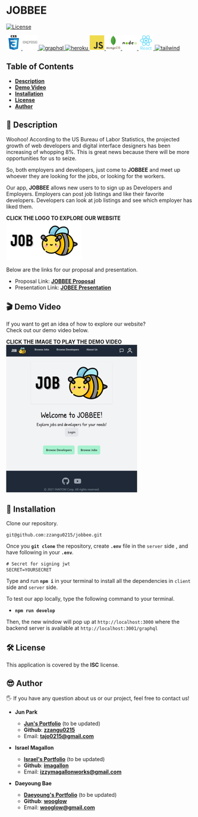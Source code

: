 # JOBBEE

[![License](https://img.shields.io/badge/License-ISC-blue.svg)](https://opensource.org/licenses/IPL-1.0)

<p align="left"> 
  <a href="https://www.w3schools.com/css/" target="_blank"> <img src="https://raw.githubusercontent.com/devicons/devicon/master/icons/css3/css3-original-wordmark.svg" alt="css3" width="40" height="40"/> </a> 
  <a href="https://expressjs.com" target="_blank"> <img src="https://raw.githubusercontent.com/devicons/devicon/master/icons/express/express-original-wordmark.svg" alt="express" width="40" height="40"/> </a> 
  <a href="https://graphql.org" target="_blank"> <img src="https://www.vectorlogo.zone/logos/graphql/graphql-icon.svg" alt="graphql" width="40" height="40"/> </a> 
  <a href="https://heroku.com" target="_blank"> <img src="https://www.vectorlogo.zone/logos/heroku/heroku-icon.svg" alt="heroku" width="40" height="40"/> </a> 
  <a href="https://developer.mozilla.org/en-US/docs/Web/JavaScript" target="_blank"> <img src="https://raw.githubusercontent.com/devicons/devicon/master/icons/javascript/javascript-original.svg" alt="javascript" width="40" height="40"/> </a> 
  <a href="https://www.mongodb.com/" target="_blank"> <img src="https://raw.githubusercontent.com/devicons/devicon/master/icons/mongodb/mongodb-original-wordmark.svg" alt="mongodb" width="40" height="40"/> </a> 
  <a href="https://nodejs.org" target="_blank"> <img src="https://raw.githubusercontent.com/devicons/devicon/master/icons/nodejs/nodejs-original-wordmark.svg" alt="nodejs" width="40" height="40"/> </a> 
  <a href="https://reactjs.org/" target="_blank"> <img src="https://raw.githubusercontent.com/devicons/devicon/master/icons/react/react-original-wordmark.svg" alt="react" width="40" height="40"/> </a> 
  <a href="https://tailwindcss.com/" target="_blank"> <img src="https://www.vectorlogo.zone/logos/tailwindcss/tailwindcss-icon.svg" alt="tailwind" width="40" height="40"/> </a>
</p>

## Table of Contents

- [**Description**](#-description)
- [**Demo Video**](#-demo-video)
- [**Installation**](#-installation)
- [**License**](#-license)
- [**Author**](#-author)

## 📑 Description

Woohoo! According to the US Bureau of Labor Statistics, the projected growth of web developers and digital interface designers has been increasing of whopping 8%. This is great news because there will be more opportunities for us to seize. 

So, both employers and developers, just come to **JOBBEE** and meet up whoever they are looking for the jobs, or looking for the workers. 

Our app, **JOBBEE** allows new users to to sign up as Developers and Employers. Employers can post job listings and like their favorite developers. Developers can look at job listings and see which employer has liked them.

**CLICK THE LOGO TO EXPLORE OUR WEBSITE**  
[![Image Caption](/images/logo_readme.png)](https://jobbee-fantom.herokuapp.com/)

Below are the links for our proposal and presentation.

- Proposal Link: [**JOBBEE Proposal**](https://docs.google.com/document/d/1tkpBao4v5Ce5p7NSlHMZM_jwsXB1OAc3wnqnS4AP3h4/edit?usp=sharing)
- Presentation Link: [**JOBEE Presentation**](https://docs.google.com/presentation/d/1KEw8c_vgvddFdD_Hf-eKvjp4TToaVwk3dzuqR0W8UGk/edit?usp=sharing)

## 🎬 Demo Video

If you want to get an idea of how to explore our website?  
Check out our demo video below.

**CLICK THE IMAGE TO PLAY THE DEMO VIDEO**  
[![Image Caption](/images/home-readme.PNG)](https://youtu.be/UE-s-nBnt44)

## 💾 Installation

Clone our repository.

```
git@github.com:zzangu0215/jobbee.git
```

Once you **`git clone`** the repository, create **`.env`** file in the `server` side , and have following in your **`.env`**.

```
# Secret for signing jwt
SECRET=YOURSECRET
```

Type and run **`npm i`** in your terminal to install all the dependencies in `client` side and `server` side.

To test our app locally, type the following command to your terminal.

- **`npm run develop`**

Then, the new window will pop up at `http://localhost:3000` where the backend server is available at `http://localhost:3001/graphql`

## 🛠 License

This application is covered by the **ISC** license.

## 😎 Author

🖐 If you have any question about us or our project, feel free to contact us!

- **Jun Park**

  - [**Jun's Portfolio**](https://zzangu0215.github.io/portfolio-v3/) (to be updated)
  - **Github**: [**zzangu0215**](https://github.com/zzangu0215)
  - Email: **tajo0215@gmail.com**

- **Israel Magallon**

  - [**Israel's Portfolio**](https://imagallon.github.io/react-portfolio/) (to be updated)
  - **Github**: [**imagallon**](https://github.com/imagallon)
  - Email: **izzymagallonworks@gmail.com**

- **Daeyoung Bae**

  - [**Daeyoung's Portfolio**](https://wooglow.github.io/react-portfolio/#/about) (to be updated)
  - **Github**: [**wooglow**](https://github.com/wooglow)
  - Email: **wooglow@gmail.com**

